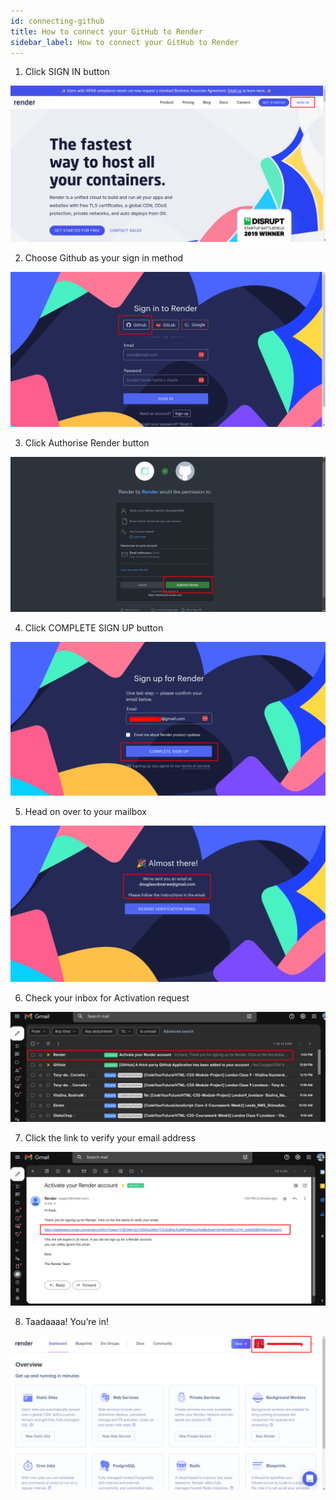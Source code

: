 ```yaml
---
id: connecting-github
title: How to connect your GitHub to Render
sidebar_label: How to connect your GitHub to Render
---
```


1. Click SIGN IN button

![Render homepage](./assets/sign-in.png)

2. Choose Github as your sign in method

![Sign into Render using GitHub](./assets/sign-in-with-github.png)

3. Click Authorise Render button

![Authorise Render to access GitHub](./assets/authorise-render.png)

4. Click COMPLETE SIGN UP button

![Complete sign up with Render](./assets/complete-sign-up.png)

5. Head on over to your mailbox

![Verification email sent by Render](./assets/verification-email-sent.png)

6. Check your inbox for Activation request

![Verification email received in mailbox](./assets/verification-email-received.png)

7. Click the link to verify your email address

![Click the link in verification email](./assets/verification-email-link.png)

8. Taadaaaa! You’re in!

![Sign up complete, now on the Render dashboard](./assets/sign-up-complete.png)
